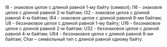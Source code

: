 I8 - знаковое целое с длиной равной 1-му байту (символ);
I16 - знаковое целое с длиной равной 2-м байтам;
I32 - знаковое целое с длиной равной 4-м байтам;
I64 - знаковое целое с длиной равной 8-ми байтам;
U8 - беззнаковое целое с длиной равной 1-му байту;
U16 - беззнаковое целое с длиной равной 2-м байтам;
U32 - беззнаковое целое с длиной равной 4-м байтам;
U64 - беззнаковое целое с длиной равной 8-ми байтам;
Char – символьный тип с длиной равной одному байту.